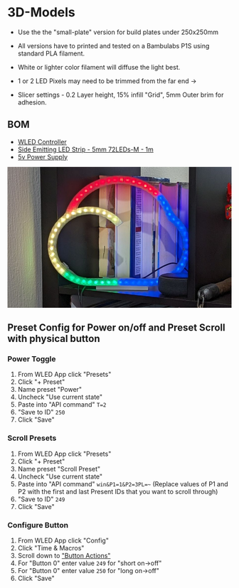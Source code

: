 # 3D-Models

* Use the the "small-plate" version for build plates under 250x250mm

* All versions have to printed and tested on a Bambulabs P1S using standard PLA filament. 

* White or lighter color filament will diffuse the light best.

* 1 or 2 LED Pixels may need to be trimmed from the far end ->

* Slicer settings - 0.2 Layer height, 15% infill "Grid", 5mm Outer brim for adhesion.


## BOM
* [WLED Controller](https://www.athom.tech/blank-1/wled-2812b-led-strip-controller)
* [Side Emitting LED Strip - 5mm 72LEDs-M - 1m](https://www.aliexpress.us/item/3256804326430015.html)
* [5v Power Supply](https://amzn.to/3uoYYFV)

![Cloud Lamp in action](https://github.com/flamingotter/cloud-lamp/blob/main/images/cloud_lamp.jpg)


## Preset Config for Power on/off and Preset Scroll with physical button
### Power Toggle
1. From WLED App click "Presets"
2. Click "+ Preset"
3. Name preset "Power"
4. Uncheck "Use current state"
5. Paste into "API command" `T=2`
6. "Save to ID" `250`
7. Click "Save"

### Scroll Presets
1. From WLED App click "Presets"
2. Click "+ Preset"
3. Name preset "Scroll Preset"
3. Uncheck "Use current state"
4. Paste into "API command" `win&P1=1&P2=3PL=~` (Replace values of P1 and P2 with the first and last Present IDs that you want to scroll through)
5. "Save to ID" `249`
6. Click "Save"

### Configure Button
1. From WLED App click "Config"
2. Click "Time & Macros"
3. Scroll down to ["Button Actions"](https://github.com/flamingotter/cloud-lamp/blob/main/images/button_config.png)
4. For "Button 0" enter value `249` for "short on->off"
5. For "Button 0" enter value `250` for "long on->off"
6. Click "Save"
